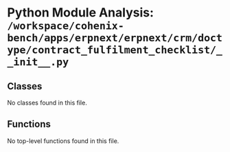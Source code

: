 # Python Module Analysis: `/workspace/cohenix-bench/apps/erpnext/erpnext/crm/doctype/contract_fulfilment_checklist/__init__.py`

## Classes

No classes found in this file.


## Functions

No top-level functions found in this file.
